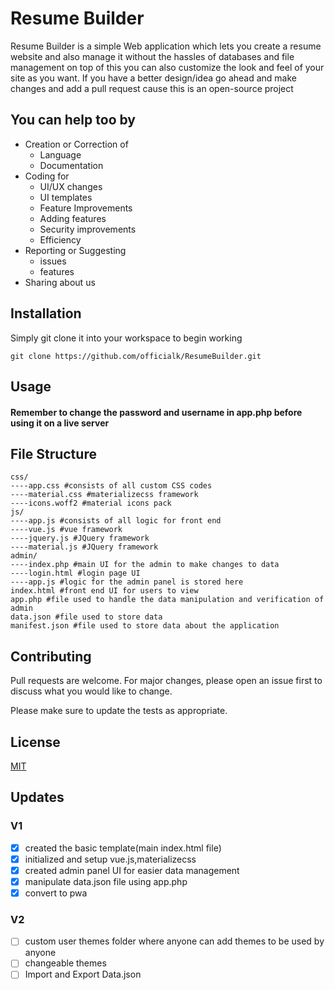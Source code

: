 # Resume Builder

Resume Builder is a simple Web application which lets you create a resume website and also manage it without the hassles of databases and file management
on top of this you can also customize the look and feel of your site as you want. If you have a better design/idea go ahead and make changes and add a pull request cause this is an open-source project
## You can help too by
- Creation or Correction of
  - Language
  - Documentation
- Coding for
  - UI/UX changes
  - UI templates
  - Feature Improvements
  - Adding features
  - Security improvements
  - Efficiency
- Reporting or Suggesting
  - issues
  - features
- Sharing about us

## Installation

Simply git clone it into your workspace to begin working
```git
git clone https://github.com/officialk/ResumeBuilder.git
```

## Usage

#### Remember to change the password and username in app.php before using it on a live server

## File Structure
```
css/
----app.css #consists of all custom CSS codes
----material.css #materializecss framework
----icons.woff2 #material icons pack
js/
----app.js #consists of all logic for front end
----vue.js #vue framework
----jquery.js #JQuery framework
----material.js #JQuery framework
admin/
----index.php #main UI for the admin to make changes to data
----login.html #login page UI
----app.js #logic for the admin panel is stored here
index.html #front end UI for users to view
app.php #file used to handle the data manipulation and verification of admin
data.json #file used to store data
manifest.json #file used to store data about the application
```
## Contributing
Pull requests are welcome. For major changes, please open an issue first to discuss what you would like to change.

Please make sure to update the tests as appropriate.

## License
[MIT](https://choosealicense.com/licenses/mit/)

## Updates
### V1
- [X] created the basic template(main index.html file)
- [X] initialized and setup vue.js,materializecss
- [X] created admin panel UI for easier data management
- [X] manipulate data.json file using app.php
- [X] convert to pwa
### V2
- [ ] custom user themes folder where anyone can add themes to be used by anyone
- [ ] changeable themes
- [ ] Import and Export Data.json